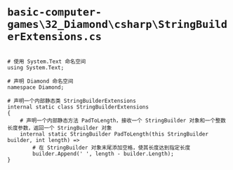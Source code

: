 # `basic-computer-games\32_Diamond\csharp\StringBuilderExtensions.cs`

```

# 使用 System.Text 命名空间
using System.Text;

# 声明 Diamond 命名空间
namespace Diamond;

# 声明一个内部静态类 StringBuilderExtensions
internal static class StringBuilderExtensions
{
    # 声明一个内部静态方法 PadToLength，接收一个 StringBuilder 对象和一个整数长度参数，返回一个 StringBuilder 对象
    internal static StringBuilder PadToLength(this StringBuilder builder, int length) => 
        # 在 StringBuilder 对象末尾添加空格，使其长度达到指定长度
        builder.Append(' ', length - builder.Length);
}

```